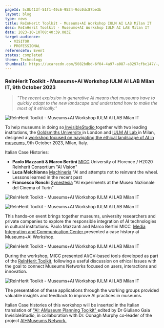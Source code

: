 ```yaml
---
pageId: 5c0b413f-51f1-40c6-9524-9dc0dc87be3b
layout: blog
type: news
title: ReInHerit Toolkit - Museums+AI Workshop IULM AI LAB Milan IT
desc: ReInHerit Toolkit - Museums+AI Workshop IULM AI LAB Milan IT
date: 2023-10-10T08:40:39.083Z
target-audience:
  - VISITOR
  - PROFESSIONAL
referenceTo: Event
status: completed
theme: Technology
thumbnail: https://ucarecdn.com/5082bdbd-6f04-4a97-a087-a8297cfbc147/-/crop/995x910/641,242/-/preview/
---
```

### **ReInHerit Toolkit - Museums+AI Workshop IULM AI LAB Milan IT, 9th October 2023**

> *"The recent explosion in generative AI means that museums have to quickly adapt to the new landscape and understand how to make the most of it ethically."*

![ReInHerit Toolkit - Museums+AI Workshop IULM AI LAB Milan IT](https://ucarecdn.com/78ff8ccc-0975-4998-8299-bfbc039459c6/ "ReInHerit Toolkit - Museums+AI Workshop IULM AI LAB Milan IT")

To help museums in doing so[ InvisibleStudio ](https://www.invisiblestudio.net)together with two leading institutions, the [Goldsmiths University ](https://www.gold.ac.uk)in London and [IULM AI Lab ](https://www.iulm.it/en/ricerca/iulm-ai-lab)in Milan, designed a [ workshop focused on navigating the ethical landscape of AI in museums, ](https://www.invisiblestudio.net/portfolio/museums-ai-workshop?fbclid=IwAR1uI8j9ErwvFB86x1dec3mv3SdAHpS52qxco-8VCCHMbiQ4CUEbi5PTs14)9th October 2023, Milan, Italy.

Italian Case Histories:

* **Paolo Mazzanti & Marco Bertini**  [MICC](http://www.micc.unifi.it) University of Florence / H2020 Reinherit Consortium  "AI Vision"
*  **Luca Melchionn**a [Machineria](https://machineria.it/machineria-stories-that-work) "AI and attempts not to reinvent the wheel. Lessons learned in the recent past 
* **Francesco Ronchi** [Synestesia](https://synesthesia.it/en/) "AI experiments at the Museo Nazionale del Cinema of Turin"



![ReInHerit Toolkit - Museums+AI Workshop IULM AI LAB Milan IT](https://ucarecdn.com/81e7a1ae-b72b-4096-8452-8d5fb13feb4e/ "ReInHerit Toolkit - Museums+AI Workshop IULM AI LAB Milan IT")

![ReInHerit Toolkit - Museums+AI Workshop IULM AI LAB Milan IT](https://ucarecdn.com/22e40a9a-bbe4-4a4f-b4c6-e6f3ae07a888/ "ReInHerit Toolkit - Museums+AI Workshop IULM AI LAB Milan IT")

This hands-on event brings together museums, university researchers and private companies to explore the responsible integration of AI technologies in cultural institutions. Paolo Mazzanti and Marco Bertini MICC  [Media Integration and Communication Center ](http://www.micc.unifi.it)[ ](http://www.micc.unifi.it)presented a case history at Museums+AI Workshop. 

![ReInHerit Toolkit - Museums+AI Workshop IULM AI LAB Milan IT](https://ucarecdn.com/9babf62e-3633-4052-afce-b2bba647cbda/ "ReInHerit Toolkit - Museums+AI Workshop IULM AI LAB Milan IT")

During the workshop, MICC presented AI/CV-based tools developed as part of the [ReInHerit Toolkit](https://reinherit-hub.eu/applications), following a useful discussion on ethical Issues with the goal to connect Museums Networks focused on users, interactions and innovation.

![ReInHerit Toolkit - Museums+AI Workshop IULM AI LAB Milan IT](https://ucarecdn.com/6fc91ffb-c26f-43ab-b059-f751a820cc28/ "ReInHerit Toolkit - Museums+AI Workshop IULM AI LAB Milan IT")

The presentation of these applications through the working groups provided valuable insights and feedback to improve AI practices in museums. 

Italian Case histories of this workshop will be inserted in the Italian translation of ["AI: AMuseum Planning Toolkit" ](https://themuseumsai.network/toolkit/)edited by Dr Giuliano Gaia  InvisibleStudio, in collaboration with Dr. Oonagh Murphy co-leader of the project [AI+Museums Network.](https://themuseumsai.network)